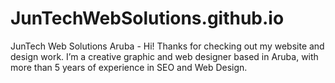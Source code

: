 # JunTechWebSolutions.github.io
JunTech Web Solutions Aruba - Hi! Thanks for checking out my website and design work. I’m a creative graphic and web designer based in Aruba, with more than 5 years of experience in SEO and Web Design.
